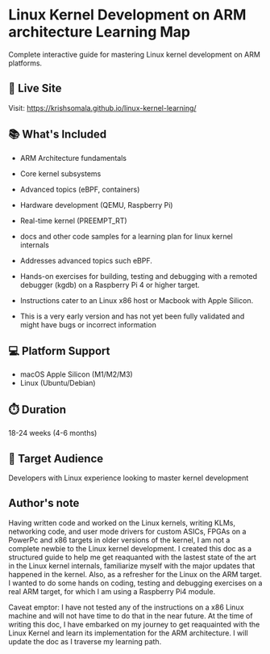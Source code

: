 # Linux Kernel Development on ARM architecture Learning Map 

Complete interactive guide for mastering Linux kernel development on ARM platforms.

## 🚀 Live Site
Visit: https://krishsomala.github.io/linux-kernel-learning/

## 📚 What's Included
- ARM Architecture fundamentals
- Core kernel subsystems
- Advanced topics (eBPF, containers)
- Hardware development (QEMU, Raspberry Pi)
- Real-time kernel (PREEMPT_RT)
- docs and other code samples for a learning plan for linux kernel internals
- Addresses advanced topics such eBPF.
- Hands-on exercises for building,  testing  and debugging with a remoted debugger (kgdb) on a Raspberry Pi 4 or higher target.
- Instructions cater to an Linux x86 host or Macbook with Apple Silicon.

- This is a very early version and has not yet been fully validated and might have bugs or incorrect information

## 💻 Platform Support
- macOS Apple Silicon (M1/M2/M3)
- Linux (Ubuntu/Debian)

## ⏱️ Duration
18-24 weeks (4-6 months)

## 🎯 Target Audience
Developers with Linux experience looking to master kernel development


## Author's note
Having written code and worked on the Linux kernels, writing KLMs, networking code, and user mode drivers for custom ASICs, FPGAs on a PowerPc and x86 targets in older versions of the kernel, 
I am not a complete newbie to the Linux kernel development.
I created this doc as a structured guide to help me get reaquanted with the lastest state of the art in the Linux kernel internals, familiarize myself with the major updates that happened in the kernel.
Also, as a refresher for the Linux on the ARM target.
I wanted to do some hands on coding, testing and debugging exercises on a real ARM target, for which I am using a Raspberry Pi4 module.

Caveat emptor: 
I have not tested any of the instructions on a x86 Linux machine and will not have time to do that in the near future.
At the time of writing this doc, I have embarked on my journey to get reaquainted with the Linux Kernel and learn its implementation for the ARM architecture.
I will update the doc as I traverse my learning path.
